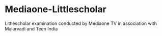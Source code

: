 # Mediaone-Littlescholar
Littlescholar examination conducted by Mediaone TV in association with Malarvadi and Teen India
